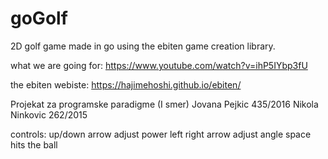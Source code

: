 # goGolf
2D golf game made in go using the ebiten game creation library.

what we are going for:
https://www.youtube.com/watch?v=ihP5IYbp3fU

the ebiten webiste:
https://hajimehoshi.github.io/ebiten/

Projekat za programske paradigme (I smer)
Jovana Pejkic 435/2016
Nikola Ninkovic 262/2015

controls:
	up/down arrow adjust power
	left right arrow adjust angle
	space hits the ball

